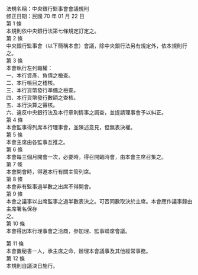 法規名稱：中央銀行監事會會議規則  
修正日期：民國 70 年 01 月 22 日  
第 1 條  
本規則依中央銀行法第七條規定訂定之。  
第 2 條  
中央銀行監事會（以下簡稱本會）會議，除中央銀行法另有規定外，依本規則行之。  
第 3 條  
本會執行左列職權：  
一、本行資產、負債之檢查。  
二、本行帳目之稽核。  
三、本行貨幣發行準備之檢查。  
四、本行貨幣發行數額之查核。  
五、本行決算之審核。  
六、違反中央銀行法及本行章則情事之調查，並提請理事會予以糾正。  
第 4 條  
本會監事得列席本行理事會，並陳述意見，但無表決權。  
第 5 條  
本會主席由各監事互推之。  
第 6 條  
本會每三個月開會一次，必要時，得召開臨時會，由本會主席召集之。  
第 7 條  
本會開會時，得邀本行有關主管列席。  
第 8 條  
本會非有監事過半數之出席不得開會。  
第 9 條  
本會之議事以出席監事之過半數表決之。可否同數取決於主席。本會應作議事錄由主席署名保存  
之。  
第 10 條  
本會得因本行理事會之洽商，參加理、監事聯席會議。  


第 11 條  
本會置秘書一人，承主席之命，辦理本會議事及其他經常事務。  
第 12 條  
本規則自議決日施行。  


